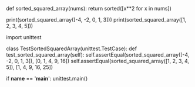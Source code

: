 def sorted_squared_array(nums):
    return sorted([x**2 for x in nums])

print(sorted_squared_array([-4, -2, 0, 1, 3]))
print(sorted_squared_array([1, 2, 3, 4, 5]))

import unittest

class TestSortedSquaredArray(unittest.TestCase):
    def test_sorted_squared_array(self):
        self.assertEqual(sorted_squared_array([-4, -2, 0, 1, 3]), [0, 1, 4, 9, 16])
        self.assertEqual(sorted_squared_array([1, 2, 3, 4, 5]), [1, 4, 9, 16, 25])

if __name__ == '__main__':
    unittest.main()
